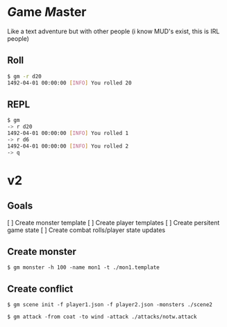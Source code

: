 # *G*ame *M*aster

Like a text adventure but with other people (i know MUD's exist, this is IRL people)

## Roll

```sh
$ gm -r d20
1492-04-01 00:00:00 [INFO] You rolled 20
```

## REPL

```sh
$ gm
-> r d20
1492-04-01 00:00:00 [INFO] You rolled 1
-> r d6
1492-04-01 00:00:00 [INFO] You rolled 2
-> q
```





# v2

## Goals

[ ] Create monster template
[ ] Create player templates
[ ] Create persitent game state
[ ] Create combat rolls/player state updates

## Create monster

`$ gm monster -h 100 -name mon1 -t ./mon1.template`

## Create conflict

`$ gm scene init -f player1.json -f player2.json -monsters ./scene2`

`$ gm attack -from coat -to wind -attack ./attacks/notw.attack`
